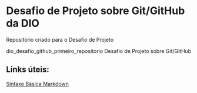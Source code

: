 # Desafio de Projeto sobre Git/GitHub da DIO
Repositório criado para o Desafio de Projeto

dio_desafio_github_primeiro_repositorio
Desafio de Projeto sobre Git/GitHub

## Links úteis:
[Sintaxe Básica Markdown](https://www.markdownguide.org/basic-sintax/)
